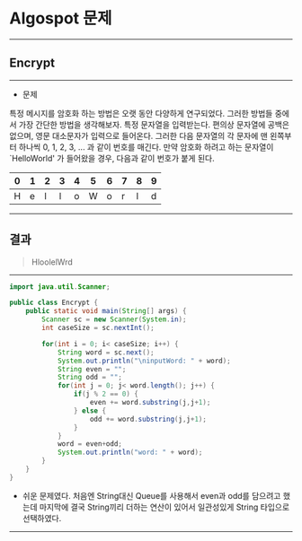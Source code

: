 # Algospot 문제
---

## Encrypt
---
- 문제

특정 메시지를 암호화 하는 방법은 오랫 동안 다양하게 연구되었다.
그러한 방법들 중에서 가장 간단한 방법을 생각해보자.
특정 문자열을 입력받는다. 편의상 문자열에 공백은 없으며, 영문 대소문자가 입력으로 들어온다. 그러한 다음 문자열의 각 문자에 맨 왼쪽부터 하나씩 0, 1, 2, 3, ... 과 같이 번호를 매긴다.
만약 암호화 하려고 하는 문자열이 `HelloWorld' 가 들어왔을 경우, 다음과 같이 번호가 붙게 된다.

0 | 1 | 2 | 3 | 4 | 5 | 6 | 7 | 8 | 9 | 
---- | ---- | ---- | ---- | ---- | ---- | ---- | ---- | ---- | ----
H | e | l | l | o | W | o | r | l | d

---
## 결과
> HloolelWrd

---

```java
import java.util.Scanner;

public class Encrypt {
    public static void main(String[] args) {
        Scanner sc = new Scanner(System.in);
        int caseSize = sc.nextInt();

        for(int i = 0; i< caseSize; i++) {
            String word = sc.next();
            System.out.println("\ninputWord: " + word);
            String even = "";
            String odd = "";
            for(int j = 0; j< word.length(); j++) {
                if(j % 2 == 0) {
                    even += word.substring(j,j+1);
                } else {
                    odd += word.substring(j,j+1);
                }
            }
            word = even+odd;
            System.out.println("word: " + word);
        }
    }
}
```
- 쉬운 문제였다. 처음엔 String대신 Queue를 사용해서 even과 odd를 담으려고 했는데 마지막에 결국 String끼리 더하는 연산이 있어서 일관성있게 String 타입으로 선택하였다.

---